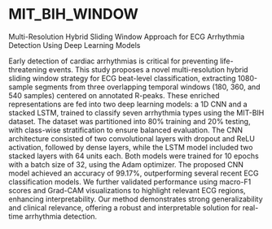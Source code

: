 # MIT_BIH_WINDOW
Multi-Resolution Hybrid Sliding Window Approach for ECG Arrhythmia Detection Using Deep Learning Models

Early detection of cardiac arrhythmias is critical for preventing life-threatening events. This study proposes a novel multi-resolution hybrid sliding window strategy for ECG beat-level classification, extracting 1080-sample segments from three overlapping temporal windows (180, 360, and 540 samples) centered on annotated R-peaks. These enriched representations are fed into two deep learning models: a 1D CNN and a stacked LSTM, trained to classify seven arrhythmia types using the MIT-BIH dataset. The dataset was partitioned into 80% training and 20% testing, with class-wise stratification to ensure balanced evaluation. The CNN architecture consisted of two convolutional layers with dropout and ReLU activation, followed by dense layers, while the LSTM model included two stacked layers with 64 units each. Both models were trained for 10 epochs with a batch size of 32, using the Adam optimizer. The proposed CNN model achieved an accuracy of 99.17%, outperforming several recent ECG classification models. We further validated performance using macro-F1 scores and Grad-CAM visualizations to highlight relevant ECG regions, enhancing interpretability. Our method demonstrates strong generalizability and clinical relevance, offering a robust and interpretable solution for real-time arrhythmia detection.

